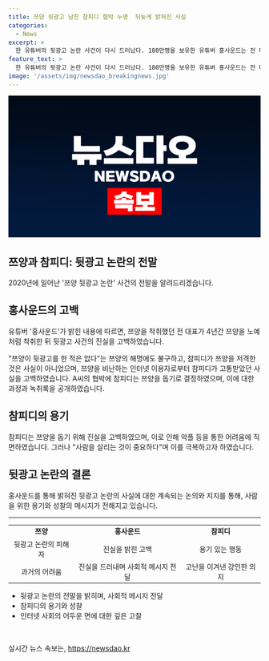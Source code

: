 ```yaml
---
title: 쯔양 뒷광고 남친 참피디 협박 누명  뒤늦게 밝혀진 사실
categories:
  - News
excerpt: >
  한 유튜버의 뒷광고 논란 사건이 다시 드러났다. 180만명을 보유한 유튜버 홍사운드는 전 대표의 쯔양 착취 사실을 고백했다. 참피디는 쯔양을 직접 저격한 적이 없다는데, 전 대표의 협박으로 쯔양을 돕기로 결정했다. 이후 방송에서 쯔양이 오열하자 여론은 뒤바뀌었고, 참피디는 악플에 시달렸다. 참피디는 억울하지만 살렸다며 사과를 거부하고, 참피디와 쯔양의 통화 녹취록이 공개되며 논란이 더 커졌다. 현재 누리꾼들은 참피디를 지지하고 있다. (단어 수: 138)
feature_text: >
  한 유튜버의 뒷광고 논란 사건이 다시 드러났다. 180만명을 보유한 유튜버 홍사운드는 전 대표의 쯔양 착취 사실을 고백했다. 참피디는 쯔양을 직접 저격한 적이 없다는데, 전 대표의 협박으로 쯔양을 돕기로 결정했다. 이후 방송에서 쯔양이 오열하자 여론은 뒤바뀌었고, 참피디는 악플에 시달렸다. 참피디는 억울하지만 살렸다며 사과를 거부하고, 참피디와 쯔양의 통화 녹취록이 공개되며 논란이 더 커졌다. 현재 누리꾼들은 참피디를 지지하고 있다. (단어 수: 138)
image: '/assets/img/newsdao_breakingnews.jpg'
---
```


<p><img src="/assets/img/newsdao_breakingnews.jpg" alt="bookingtag 속보" /></p>

<h2 data-ke-size="size26">쯔양과 참피디: 뒷광고 논란의 전말</h2>

<p data-ke-size="size16">2020년에 일어난 '쯔양 뒷광고 논란' 사건의 전말을 알려드리겠습니다.</p>

<h2 data-ke-size="size24">홍사운드의 고백</h2>

<p data-ke-size="size16">유튜버 '홍사운드'가 밝힌 내용에 따르면, 쯔양을 착취했던 전 대표가 4년간 쯔양을 노예처럼 착취한 뒤 뒷광고 사건의 진실을 고백하였습니다.</p>

<p data-ke-size="size16">"쯔양이 뒷광고를 한 적은 없다"는 쯔양의 해명에도 불구하고, 참피디가 쯔양을 저격한 것은 사실이 아니었으며, 쯔양을 비난하는 인터넷 이용자로부터 참피디가 고통받았던 사실을 고백하였습니다. A씨의 협박에 참피디는 쯔양을 돕기로 결정하였으며, 이에 대한 과정과 녹취록을 공개하였습니다.</p>

<h2 data-ke-size="size24">참피디의 용기</h2>

<p data-ke-size="size16">참피디는 쯔양을 돕기 위해 진실을 고백하였으며, 이로 인해 악플 등을 통한 어려움에 직면하였습니다. 그러나 "사람을 살리는 것이 중요하다"며 이를 극복하고자 하였습니다.</p>

<h2 data-ke-size="size24">뒷광고 논란의 결론</h2>

<p data-ke-size="size16">홍사운드를 통해 밝혀진 뒷광고 논란의 사실에 대한 계속되는 논의와 지지를 통해, 사람을 위한 용기와 성찰의 메시지가 전해지고 있습니다.</p>

<hr>

<table>
  <tr>
    <td style="text-align: center; height: 17px;"><b>쯔양</b></td>
    <td style="text-align: center; height: 17px;"><b>홍사운드</b></td>
    <td style="text-align: center; height: 17px;"><b>참피디</b></td>
  </tr>
  <tr>
    <td style="text-align: center; height: 17px;">뒷광고 논란의 피해자</td>
    <td style="text-align: center; height: 17px;">진실을 밝힌 고백</td>
    <td style="text-align: center; height: 17px;">용기 있는 행동</td>
  </tr>
  <tr>
    <td style="text-align: center; height: 17px;">과거의 어려움</td>
    <td style="text-align: center; height: 17px;">진실을 드러내며 사회적 메시지 전달</td>
    <td style="text-align: center; height: 17px;">고난을 이겨낸 강인한 의지</td>
  </tr>
</table>

<ul>
  <li>뒷광고 논란의 전말을 밝히며, 사회적 메시지 전달</li>
  <li>참피디의 용기와 성찰</li>
  <li>인터넷 사회의 어두운 면에 대한 깊은 고찰</li>
</ul>

<p data-ke-size="size16">&nbsp;</p>
실시간 뉴스 속보는, <a href="https://newsdao.kr" rel="dofollow">https://newsdao.kr</a>


